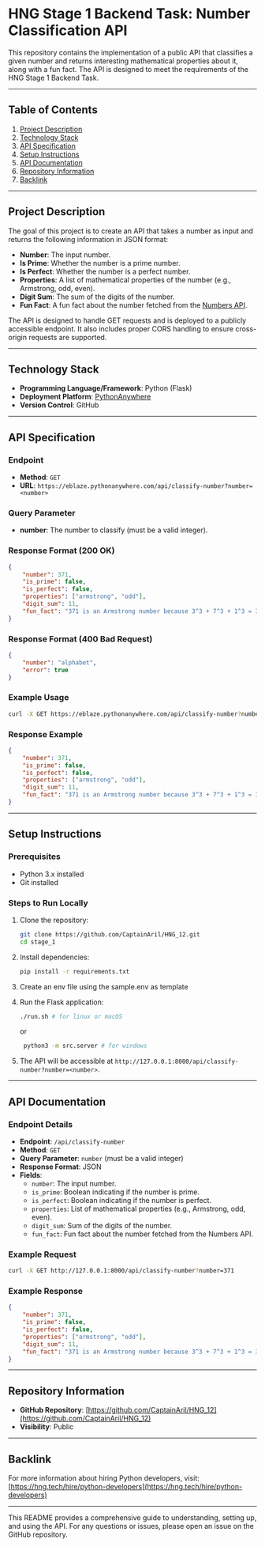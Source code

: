 # HNG Stage 1 Backend Task: Number Classification API

This repository contains the implementation of a public API that classifies a given number and returns interesting mathematical properties about it, along with a fun fact. The API is designed to meet the requirements of the HNG Stage 1 Backend Task.

---

## Table of Contents
1. [Project Description](#project-description)
2. [Technology Stack](#technology-stack)
3. [API Specification](#api-specification)
4. [Setup Instructions](#setup-instructions)
5. [API Documentation](#api-documentation)
6. [Repository Information](#repository-information)
7. [Backlink](#backlink)

---

## Project Description
The goal of this project is to create an API that takes a number as input and returns the following information in JSON format:
- **Number**: The input number.
- **Is Prime**: Whether the number is a prime number.
- **Is Perfect**: Whether the number is a perfect number.
- **Properties**: A list of mathematical properties of the number (e.g., Armstrong, odd, even).
- **Digit Sum**: The sum of the digits of the number.
- **Fun Fact**: A fun fact about the number fetched from the [Numbers API](http://numbersapi.com/#42).

The API is designed to handle GET requests and is deployed to a publicly accessible endpoint. It also includes proper CORS handling to ensure cross-origin requests are supported.

---

## Technology Stack
- **Programming Language/Framework**: Python (Flask)
- **Deployment Platform**: [PythonAnywhere](https://www.pythonanywhere.com/)
- **Version Control**: GitHub

---

## API Specification
### Endpoint
- **Method**: `GET`
- **URL**: `https://eblaze.pythonanywhere.com/api/classify-number?number=<number>`

### Query Parameter
- **number**: The number to classify (must be a valid integer).

### Response Format (200 OK)
```json
{
    "number": 371,
    "is_prime": false,
    "is_perfect": false,
    "properties": ["armstrong", "odd"],
    "digit_sum": 11,
    "fun_fact": "371 is an Armstrong number because 3^3 + 7^3 + 1^3 = 371"
}
```

### Response Format (400 Bad Request)
```json
{
    "number": "alphabet",
    "error": true
}
```

### Example Usage
```bash
curl -X GET https://eblaze.pythonanywhere.com/api/classify-number?number=371
```

### Response Example
```json
{
    "number": 371,
    "is_prime": false,
    "is_perfect": false,
    "properties": ["armstrong", "odd"],
    "digit_sum": 11,
    "fun_fact": "371 is an Armstrong number because 3^3 + 7^3 + 1^3 = 371"
}
```

---

## Setup Instructions
### Prerequisites
- Python 3.x installed
- Git installed

### Steps to Run Locally
1. Clone the repository:
   ```bash
   git clone https://github.com/CaptainAril/HNG_12.git
   cd stage_1
   ```
2. Install dependencies:
   ```bash
   pip install -r requirements.txt
   ```
3. Create an env file using the sample.env as template

4. Run the Flask application:
   ```bash
   ./run.sh # for linux or macOS
   ```

   or 

   ```bash
    python3 -m src.server # for windows
   ```

5. The API will be accessible at `http://127.0.0.1:8000/api/classify-number?number=<number>`.

---

## API Documentation
### Endpoint Details
- **Endpoint**: `/api/classify-number`
- **Method**: `GET`
- **Query Parameter**: `number` (must be a valid integer)
- **Response Format**: JSON
- **Fields**:
  - `number`: The input number.
  - `is_prime`: Boolean indicating if the number is prime.
  - `is_perfect`: Boolean indicating if the number is perfect.
  - `properties`: List of mathematical properties (e.g., Armstrong, odd, even).
  - `digit_sum`: Sum of the digits of the number.
  - `fun_fact`: Fun fact about the number fetched from the Numbers API.

### Example Request
```bash
curl -X GET http://127.0.0.1:8000/api/classify-number?number=371
```

### Example Response
```json
{
    "number": 371,
    "is_prime": false,
    "is_perfect": false,
    "properties": ["armstrong", "odd"],
    "digit_sum": 11,
    "fun_fact": "371 is an Armstrong number because 3^3 + 7^3 + 1^3 = 371"
}
```

---

## Repository Information
- **GitHub Repository**: [https://github.com/CaptainAril/HNG_12](https://github.com/CaptainAril/HNG_12)
- **Visibility**: Public

---

## Backlink
For more information about hiring Python developers, visit:  
[https://hng.tech/hire/python-developers](https://hng.tech/hire/python-developers)

---

This README provides a comprehensive guide to understanding, setting up, and using the API. For any questions or issues, please open an issue on the GitHub repository.